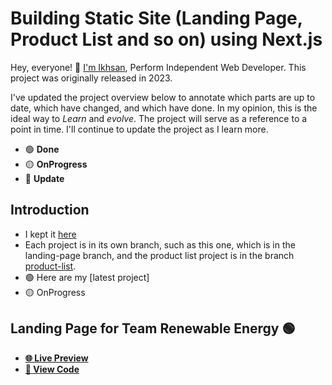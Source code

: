 # Building Static Site (Landing Page, Product List and so on) using Next.js

Hey, everyone! 👋 [I'm Ikhsan](https://nashkispace.gitlab.io/), Perform Independent Web Developer. This project was originally released in 2023.

I've updated the project overview below to annotate which parts are up to date, which have changed, and which have done. In my opinion, this is the ideal way to _Learn_ and _evolve_. The project will serve as a reference to a point in time. I'll continue to update the project as I learn more.

- 🟢 **Done**
- 🟡 **OnProgress**
- 🔵 **Update**

## Introduction

- I kept it [here](https://nashkispace.vercel.app/)
- Each project is in its own branch, such as this one, which is in the landing-page branch, and the product list project is in the branch [product-list](https://github.com/nashkispace/NS-StaticSite/tree/main).
- 🟢 Here are my [latest project]
- 🟡 OnProgress

## Landing Page for Team Renewable Energy 🟢

- [**🌐 Live Preview**](https://nashkispace.vercel.app/)
- [**👀 View Code**](https://github.com/nashkispace/NS-LandingPage/tree/landing-page)
